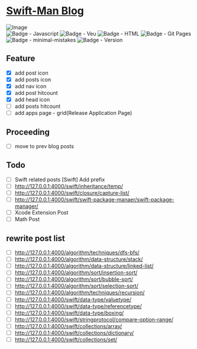 # [Swift-Man Blog](https://swift-man.github.io/)
![Image](https://drive.google.com/uc?export=view&id=19RK0KgRBnPW8hDSGbVfOhUlrmrBusR8t)  
![Badge - Javascript](https://img.shields.io/badge/javascript-white.svg?style=flat-square&logo=JavaScript)
![Badge - Veu](https://img.shields.io/badge/Vue.js-1867C0.svg?style=flat-square&logo=Vue.js)
![Badge - HTML](https://img.shields.io/badge/HTML-13324B.svg?style=flat-square&logo=HTML5)
![Badge - Git Pages](https://img.shields.io/badge/GitPages-black?style=flat-square&logo=GitHub)
![Badge - minimal-mistakes](https://img.shields.io/badge/MinimalMistakes-FF6384?style=flat-square)
![Badge - Version](https://img.shields.io/badge/Version-0.0.1-1177AA?style=flat-square)

## Feature
- [x] add post icon
- [x] add posts icon
- [x] add nav icon
- [x] add post hitcount
- [x] add head icon
- [ ] add posts hitcount
- [ ] add apps page - grid(Release Application Page)

## Proceeding
- [ ] move to prev blog posts 

## Todo
- [ ] Swift related posts [Swift] Add prefix
- [ ] http://127.0.0.1:4000/swift/inheritance/temp/
- [ ] http://127.0.0.1:4000/swift/closure/capture-list/
- [ ] http://127.0.0.1:4000/swift/swift-package-manaer/swift-package-manager/
- [ ] Xcode Extension Post
- [ ] Math Post

## rewrite post list
- [ ] http://127.0.0.1:4000/algorithm/techniques/dfs-bfs/
- [ ] http://127.0.0.1:4000/algorithm/data-structure/stack/
- [ ] http://127.0.0.1:4000/algorithm/data-structure/linked-list/
- [ ] http://127.0.0.1:4000/algorithm/sort/insertion-sort/
- [ ] http://127.0.0.1:4000/algorithm/sort/bubble-sort/
- [ ] http://127.0.0.1:4000/algorithm/sort/selection-sort/
- [ ] http://127.0.0.1:4000/algorithm/techniques/recursion/
- [ ] http://127.0.0.1:4000/swift/data-type/valuetype/
- [ ] http://127.0.0.1:4000/swift/data-type/referencetype/
- [ ] http://127.0.0.1:4000/swift/data-type/boxing/
- [ ] http://127.0.0.1:4000/swift/stringprotocol/compare-option-range/
- [ ] http://127.0.0.1:4000/swift/collections/array/
- [ ] http://127.0.0.1:4000/swift/collections/dictionary/
- [ ] http://127.0.0.1:4000/swift/collections/set/
